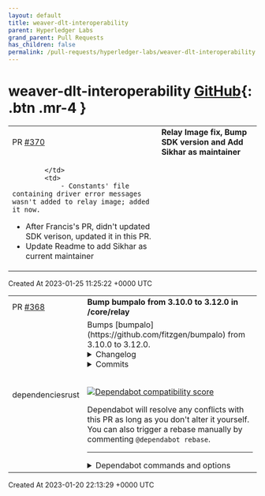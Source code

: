 ```yaml
---
layout: default
title: weaver-dlt-interoperability
parent: Hyperledger Labs
grand_parent: Pull Requests
has_children: false
permalink: /pull-requests/hyperledger-labs/weaver-dlt-interoperability
---
```


# weaver-dlt-interoperability <span class="fs-3 right-align">[GitHub](https://github.com/hyperledger-labs/weaver-dlt-interoperability){: .btn .mr-4 }</span>


<div>
    <table>
        <tr>
            <td>
                PR <a href="https://github.com/hyperledger-labs/weaver-dlt-interoperability/pull/370" class=".btn">#370</a>
            </td>
            <td>
                <b>
                    Relay Image fix, Bump SDK version and Add Sikhar as maintainer
                </b>
            </td>
        </tr>
        <tr>
            <td>
                
            </td>
            <td>
                - Constants' file containing driver error messages wasn't added to relay image; added it now.
- After Francis's PR, didn't updated SDK verison, updated it in this PR.
- Update Readme to add Sikhar as current maintainer
            </td>
        </tr>
    </table>
    <div class="right-align">
        Created At 2023-01-25 11:25:22 +0000 UTC
    </div>
</div>

<div>
    <table>
        <tr>
            <td>
                PR <a href="https://github.com/hyperledger-labs/weaver-dlt-interoperability/pull/368" class=".btn">#368</a>
            </td>
            <td>
                <b>
                    Bump bumpalo from 3.10.0 to 3.12.0 in /core/relay
                </b>
            </td>
        </tr>
        <tr>
            <td>
                <span class="chip">dependencies</span><span class="chip">rust</span>
            </td>
            <td>
                Bumps [bumpalo](https://github.com/fitzgen/bumpalo) from 3.10.0 to 3.12.0.
<details>
<summary>Changelog</summary>
<p><em>Sourced from <a href="https://github.com/fitzgen/bumpalo/blob/main/CHANGELOG.md">bumpalo's changelog</a>.</em></p>
<blockquote>
<h2>3.12.0</h2>
<p>Released 2023-01-17.</p>
<h3>Added</h3>
<ul>
<li>Added the <code>bumpalo::boxed::Box::bump</code> and <code>bumpalo::collections::String::bump</code>
getters to get the underlying <code>Bump</code> that a string or box was allocated into.</li>
</ul>
<h3>Changed</h3>
<ul>
<li>Some uses of <code>Box</code> that MIRI did not previously consider as UB are now
reported as UB, and <code>bumpalo</code>'s internals have been adjusted to avoid the new
UB.</li>
</ul>
<hr />
<h2>3.11.1</h2>
<p>Released 2022-10-18.</p>
<h3>Security</h3>
<ul>
<li>Fixed a bug where when <code>std::vec::IntoIter</code> was ported to
<code>bumpalo::collections::vec::IntoIter</code>, it didn't get its underlying <code>Bump</code>'s
lifetime threaded through. This meant that <code>rustc</code> was not checking the
borrows for <code>bumpalo::collections::IntoIter</code> and this could result in
use-after-free bugs.</li>
</ul>
<hr />
<h2>3.11.0</h2>
<p>Released 2022-08-17.</p>
<h3>Added</h3>
<ul>
<li>Added support for per-<code>Bump</code> allocation limits. These are enforced only in the
slow path when allocating new chunks in the <code>Bump</code>, not in the bump allocation
hot path, and therefore impose near zero overhead.</li>
<li>Added the <code>bumpalo::boxed::Box::into_inner</code> method.</li>
</ul>
<h3>Changed</h3>
<ul>
<li>Updated to Rust 2021 edition.</li>
<li>The minimum supported Rust version (MSRV) is now 1.56.0.</li>
</ul>
<hr />
</blockquote>
</details>
<details>
<summary>Commits</summary>
<ul>
<li><a href="https://github.com/fitzgen/bumpalo/commit/50ba1bdd406665bd2e6ba430e167a38ed1b13964"><code>50ba1bd</code></a> Bump to 3.12.0</li>
<li><a href="https://github.com/fitzgen/bumpalo/commit/3dd36507db87e1b86617f1da88a9bc81374e7faf"><code>3dd3650</code></a> Merge pull request <a href="https://github-redirect.dependabot.com/fitzgen/bumpalo/issues/190">#190</a> from mattfbacon/main</li>
<li><a href="https://github.com/fitzgen/bumpalo/commit/37be9a98e4241a9cc6e534c47778cb2f4337b83f"><code>37be9a9</code></a> Merge branch 'fitzgen:main' into main</li>
<li><a href="https://github.com/fitzgen/bumpalo/commit/3664dbb7922fa1372adf53fb8767cd0fc2115267"><code>3664dbb</code></a> Add String::bump method</li>
<li><a href="https://github.com/fitzgen/bumpalo/commit/701514f553a6feab61b99e0382f314d532f57272"><code>701514f</code></a> Merge pull request <a href="https://github-redirect.dependabot.com/fitzgen/bumpalo/issues/189">#189</a> from mattfbacon/main</li>
<li><a href="https://github.com/fitzgen/bumpalo/commit/c6507f7a4c33811a275b357004c3904261c8908c"><code>c6507f7</code></a> Add Vec::bump method</li>
<li><a href="https://github.com/fitzgen/bumpalo/commit/b1e67b7aa188d4128343858bf86a29f1c99362c6"><code>b1e67b7</code></a> Merge pull request <a href="https://github-redirect.dependabot.com/fitzgen/bumpalo/issues/188">#188</a> from saethlin/field-retagging</li>
<li><a href="https://github.com/fitzgen/bumpalo/commit/d325e2c94576f6806508751f945ba5985661b721"><code>d325e2c</code></a> Use ManuallyDrop with bumpalo's Box instead of mem::forget</li>
<li><a href="https://github.com/fitzgen/bumpalo/commit/c699cd1303c441953344f354892b550df6c24aa1"><code>c699cd1</code></a> Merge pull request <a href="https://github-redirect.dependabot.com/fitzgen/bumpalo/issues/183">#183</a> from stepancheg/allocated-bytes-no-headers</li>
<li><a href="https://github.com/fitzgen/bumpalo/commit/5805a293e8ba99f2adfd9c02ee6ad2532ad52fca"><code>5805a29</code></a> Clarify allocated_bytes does not include headers</li>
<li>Additional commits viewable in <a href="https://github.com/fitzgen/bumpalo/compare/3.10.0...3.12.0">compare view</a></li>
</ul>
</details>
<br />


[![Dependabot compatibility score](https://dependabot-badges.githubapp.com/badges/compatibility_score?dependency-name=bumpalo&package-manager=cargo&previous-version=3.10.0&new-version=3.12.0)](https://docs.github.com/en/github/managing-security-vulnerabilities/about-dependabot-security-updates#about-compatibility-scores)

Dependabot will resolve any conflicts with this PR as long as you don't alter it yourself. You can also trigger a rebase manually by commenting `@dependabot rebase`.

[//]: # (dependabot-automerge-start)
[//]: # (dependabot-automerge-end)

---

<details>
<summary>Dependabot commands and options</summary>
<br />

You can trigger Dependabot actions by commenting on this PR:
- `@dependabot rebase` will rebase this PR
- `@dependabot recreate` will recreate this PR, overwriting any edits that have been made to it
- `@dependabot merge` will merge this PR after your CI passes on it
- `@dependabot squash and merge` will squash and merge this PR after your CI passes on it
- `@dependabot cancel merge` will cancel a previously requested merge and block automerging
- `@dependabot reopen` will reopen this PR if it is closed
- `@dependabot close` will close this PR and stop Dependabot recreating it. You can achieve the same result by closing it manually
- `@dependabot ignore this major version` will close this PR and stop Dependabot creating any more for this major version (unless you reopen the PR or upgrade to it yourself)
- `@dependabot ignore this minor version` will close this PR and stop Dependabot creating any more for this minor version (unless you reopen the PR or upgrade to it yourself)
- `@dependabot ignore this dependency` will close this PR and stop Dependabot creating any more for this dependency (unless you reopen the PR or upgrade to it yourself)
- `@dependabot use these labels` will set the current labels as the default for future PRs for this repo and language
- `@dependabot use these reviewers` will set the current reviewers as the default for future PRs for this repo and language
- `@dependabot use these assignees` will set the current assignees as the default for future PRs for this repo and language
- `@dependabot use this milestone` will set the current milestone as the default for future PRs for this repo and language

You can disable automated security fix PRs for this repo from the [Security Alerts page](https://github.com/hyperledger-labs/weaver-dlt-interoperability/network/alerts).

</details>
            </td>
        </tr>
    </table>
    <div class="right-align">
        Created At 2023-01-20 22:13:29 +0000 UTC
    </div>
</div>

